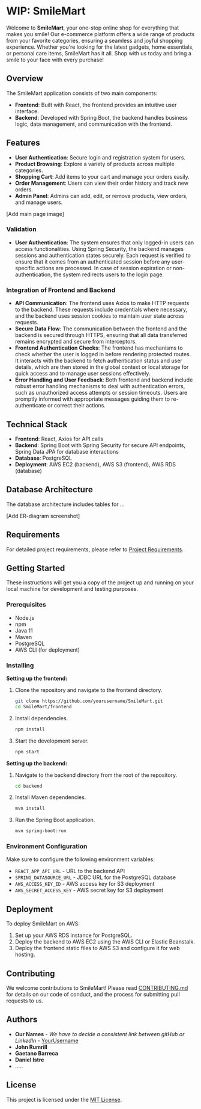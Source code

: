 
# WIP:  SmileMart

Welcome to **SmileMart**, your one-stop online shop for everything that makes you smile! Our e-commerce platform offers a wide range of products from your favorite categories, ensuring a seamless and joyful shopping experience. Whether you're looking for the latest gadgets, home essentials, or personal care items, SmileMart has it all. Shop with us today and bring a smile to your face with every purchase!

## Overview

The SmileMart application consists of two main components:
- **Frontend**: Built with React, the frontend provides an intuitive user interface.
- **Backend**: Developed with Spring Boot, the backend handles business logic, data management, and communication with the frontend.

## Features

- **User Authentication**: Secure login and registration system for users.
- **Product Browsing**: Explore a variety of products across multiple categories.
- **Shopping Cart**: Add items to your cart and manage your orders easily.
- **Order Management**: Users can view their order history and track new orders.
- **Admin Panel**: Admins can add, edit, or remove products, view orders, and manage users.

[Add main page image]

### Validation
- **User Authentication**: The system ensures that only logged-in users can access functionalities. Using Spring Security, the backend manages sessions and authentication states securely. Each request is verified to ensure that it comes from an authenticated session before any user-specific actions are processed. In case of session expiration or non-authentication, the system redirects users to the login page.

### Integration of Frontend and Backend
- **API Communication**: The frontend uses Axios to make HTTP requests to the backend. These requests include credentials where necessary, and the backend uses session cookies to maintain user state across requests.
- **Secure Data Flow**: The communication between the frontend and the backend is secured through HTTPS, ensuring that all data transferred remains encrypted and secure from interceptors.
- **Frontend Authentication Checks**: The frontend has mechanisms to check whether the user is logged in before rendering protected routes. It interacts with the backend to fetch authentication status and user details, which are then stored in the global context or local storage for quick access and to manage user sessions effectively.
- **Error Handling and User Feedback**: Both frontend and backend include robust error handling mechanisms to deal with authentication errors, such as unauthorized access attempts or session timeouts. Users are promptly informed with appropriate messages guiding them to re-authenticate or correct their actions.


## Technical Stack

- **Frontend**: React, Axios for API calls
- **Backend**: Spring Boot with Spring Security for secure API endpoints, Spring Data JPA for database interactions
- **Database**: PostgreSQL
- **Deployment**: AWS EC2 (backend), AWS S3 (frontend), AWS RDS (database)

## Database Architecture

The database architecture includes tables for ...

[Add ER-diagram screenshot]

## Requirements

For detailed project requirements, please refer to [Project Requirements](requirements.md).

## Getting Started

These instructions will get you a copy of the project up and running on your local machine for development and testing purposes.

### Prerequisites

- Node.js
- npm
- Java 11
- Maven
- PostgreSQL
- AWS CLI (for deployment)

### Installing

**Setting up the frontend:**

1. Clone the repository and navigate to the frontend directory.
   ```bash
   git clone https://github.com/yourusername/SmileMart.git
   cd SmileMart/frontend
   ```

2. Install dependencies.
   ```bash
   npm install
   ```

3. Start the development server.
   ```bash
   npm start
   ```

**Setting up the backend:**

1. Navigate to the backend directory from the root of the repository.
   ```bash
   cd backend
   ```

2. Install Maven dependencies.
   ```bash
   mvn install
   ```

3. Run the Spring Boot application.
   ```bash
   mvn spring-boot:run
   ```

### Environment Configuration

Make sure to configure the following environment variables:

- `REACT_APP_API_URL` - URL to the backend API
- `SPRING_DATASOURCE_URL` - JDBC URL for the PostgreSQL database
- `AWS_ACCESS_KEY_ID` - AWS access key for S3 deployment
- `AWS_SECRET_ACCESS_KEY` - AWS secret key for S3 deployment

## Deployment

To deploy SmileMart on AWS:

1. Set up your AWS RDS instance for PostgreSQL.
2. Deploy the backend to AWS EC2 using the AWS CLI or Elastic Beanstalk.
3. Deploy the frontend static files to AWS S3 and configure it for web hosting.

## Contributing

We welcome contributions to SmileMart! Please read [CONTRIBUTING.md](CONTRIBUTING.md) for details on our code of conduct, and the process for submitting pull requests to us.

## Authors

- **Our Names** - *We have to decide a consistent link between gitHub or LinkedIn* - [YourUsername](https://github.com/yourusername)
- **John Rumrill**
- **Gaetano Barreca**
- **Daniel Istre**
- .....

## License

This project is licensed under the [MIT License](https://opensource.org/license/mit).


